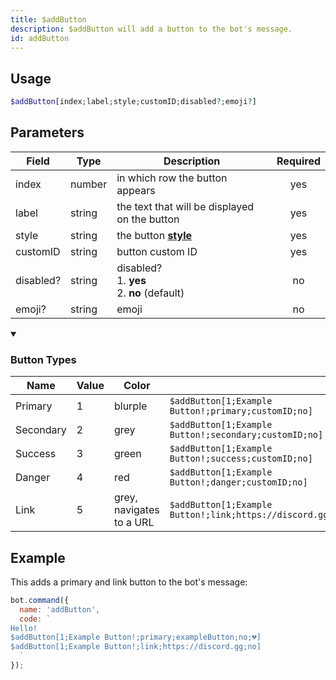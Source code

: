 ```yaml
---
title: $addButton 
description: $addButton will add a button to the bot's message.
id: addButton
---
```


## Usage

```php
$addButton[index;label;style;customID;disabled?;emoji?]
```

## Parameters 


| Field     | Type    | Description                                        | Required |
|-----------|---------|----------------------------------------------------| :------: |
| index       | number  | in which row the button appears                    | yes      |
| label       | string  | the text that will be displayed on the button                                          | yes      |
| style       | string  | the button **[style][dp]**                 | yes      |
| customID       | string  | button custom ID                                          | yes      |
| disabled?       | string  | disabled? <br> 1. **yes** <br> 2. **no** (default)                                          | no      |
| emoji?       | string  | emoji                                          | no      |

<details open>
  <summary><h3> Button Types </h3></summary>

| Name      | Value | Color                    |                                                            |
| --------- | ----- | ------------------------ | ---------------------------------------------------------- |
| Primary   | 1     | blurple                  | `$addButton[1;Example Button!;primary;customID;no]`        |
| Secondary | 2     | grey                     | `$addButton[1;Example Button!;secondary;customID;no]`      |
| Success   | 3     | green                    | `$addButton[1;Example Button!;success;customID;no]`        |
| Danger    | 4     | red                      | `$addButton[1;Example Button!;danger;customID;no]`         |
| Link      | 5     | grey, navigates to a URL | `$addButton[1;Example Button!;link;https://discord.gg;no]` |
  
</details>


## Example

This adds a primary and link button to the bot's message:

```javascript
bot.command({
  name: 'addButton',
  code: `
Hello!
$addButton[1;Example Button!;primary;exampleButton;no;💔]
$addButton[1;Example Button!;link;https://discord.gg;no]
  `
});
```


[dp]: https://discord.com/developers/docs/interactions/message-components#button-object-button-styles
